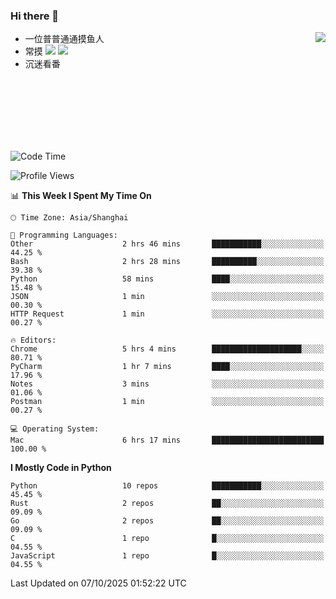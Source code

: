 ### Hi there 👋


<a href="https://github.com/yanlc39">
  <img align="right" src="https://github-readme-stats.vercel.app/api?username=yanlc39&show_icons=true&hide_border=true&icon_color=586069&title_color=a0a9af">
</a>

- 一位普普通通摸鱼人
- 常摸 ![](https://img.shields.io/badge/-Python-3e74a2?style=flat-square&logo=Python&logoColor=fff) ![](https://img.shields.io/badge/-C%2B%2B-brightgreen?style=flat-square)
- 沉迷看番



<br><br><br><br><br><br>


<!--START_SECTION:waka-->
![Code Time](http://img.shields.io/badge/Code%20Time-1%2C788%20hrs%2056%20mins-blue)

![Profile Views](http://img.shields.io/badge/Profile%20Views-1-blue)

📊 **This Week I Spent My Time On** 

```text
🕑︎ Time Zone: Asia/Shanghai

💬 Programming Languages: 
Other                    2 hrs 46 mins       ███████████░░░░░░░░░░░░░░   44.25 % 
Bash                     2 hrs 28 mins       ██████████░░░░░░░░░░░░░░░   39.38 % 
Python                   58 mins             ████░░░░░░░░░░░░░░░░░░░░░   15.48 % 
JSON                     1 min               ░░░░░░░░░░░░░░░░░░░░░░░░░   00.30 % 
HTTP Request             1 min               ░░░░░░░░░░░░░░░░░░░░░░░░░   00.27 % 

🔥 Editors: 
Chrome                   5 hrs 4 mins        ████████████████████░░░░░   80.71 % 
PyCharm                  1 hr 7 mins         ████░░░░░░░░░░░░░░░░░░░░░   17.96 % 
Notes                    3 mins              ░░░░░░░░░░░░░░░░░░░░░░░░░   01.06 % 
Postman                  1 min               ░░░░░░░░░░░░░░░░░░░░░░░░░   00.27 % 

💻 Operating System: 
Mac                      6 hrs 17 mins       █████████████████████████   100.00 % 
```

**I Mostly Code in Python** 

```text
Python                   10 repos            ███████████░░░░░░░░░░░░░░   45.45 % 
Rust                     2 repos             ██░░░░░░░░░░░░░░░░░░░░░░░   09.09 % 
Go                       2 repos             ██░░░░░░░░░░░░░░░░░░░░░░░   09.09 % 
C                        1 repo              █░░░░░░░░░░░░░░░░░░░░░░░░   04.55 % 
JavaScript               1 repo              █░░░░░░░░░░░░░░░░░░░░░░░░   04.55 % 
```




 Last Updated on 07/10/2025 01:52:22 UTC
<!--END_SECTION:waka-->
